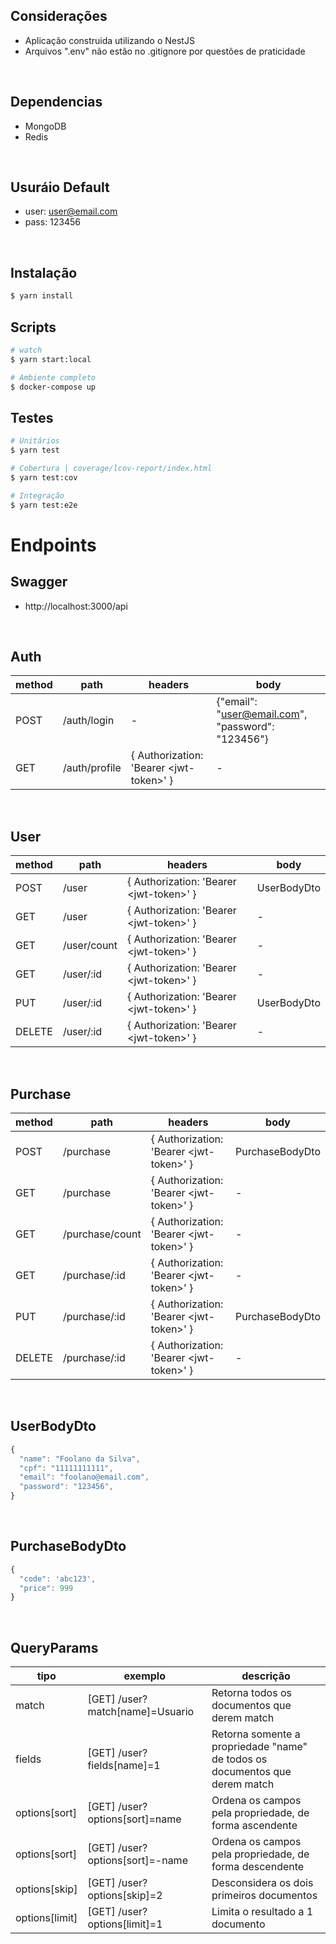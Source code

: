 ## Considerações
* Aplicação construida utilizando o NestJS
* Arquivos ".env" não estão no .gitignore por questões de praticidade

<br>

## Dependencias
* MongoDB
* Redis

<br>

## Usuráio Default
* user: user@email.com
* pass: 123456

<br>

## Instalação
```bash
$ yarn install
```

## Scripts
```bash
# watch
$ yarn start:local

# Ambiente completo
$ docker-compose up
```

## Testes

```bash
# Unitários
$ yarn test

# Cobertura | coverage/lcov-report/index.html
$ yarn test:cov

# Integração
$ yarn test:e2e
```

# Endpoints
## Swagger
* http://localhost:3000/api

<br>

## Auth
method  | path | headers | body
------------- | ------------- | ------------- | -------------
POST  | /auth/login | - | {"email": "user@email.com", "password": "123456"}
GET  | /auth/profile | { Authorization: 'Bearer \<jwt-token\>' } | -

<br>

## User
method  | path | headers | body
------------- | ------------- | ------------- | -------------
POST  | /user | { Authorization: 'Bearer \<jwt-token\>' } | UserBodyDto
GET  | /user | { Authorization: 'Bearer \<jwt-token\>' } | -
GET  | /user/count | { Authorization: 'Bearer \<jwt-token\>' } | -
GET  | /user/:id | { Authorization: 'Bearer \<jwt-token\>' } | -
PUT  | /user/:id | { Authorization: 'Bearer \<jwt-token\>' } | UserBodyDto
DELETE  | /user/:id | { Authorization: 'Bearer \<jwt-token\>' } | -

<br>

## Purchase
method  | path | headers | body
------------- | ------------- | ------------- | -------------
POST  | /purchase | { Authorization: 'Bearer \<jwt-token\>' } | PurchaseBodyDto
GET  | /purchase | { Authorization: 'Bearer \<jwt-token\>' } | -
GET  | /purchase/count | { Authorization: 'Bearer \<jwt-token\>' } | -
GET  | /purchase/:id | { Authorization: 'Bearer \<jwt-token\>' } | -
PUT  | /purchase/:id | { Authorization: 'Bearer \<jwt-token\>' } | PurchaseBodyDto
DELETE  | /purchase/:id | { Authorization: 'Bearer \<jwt-token\>' } | -

<br>

## UserBodyDto
```javascript
{
  "name": "Foolano da Silva",
  "cpf": "11111111111",
  "email": "foolano@email.com",
  "password": "123456",
}
```

<br>

## PurchaseBodyDto
```javascript
{
  "code": 'abc123',
  "price": 999
}
```

<br>

## QueryParams
tipo  | exemplo | descrição 
------------- | ------------- | -------------
match  | [GET] /user?match[name]=Usuario | Retorna todos os documentos que derem match
fields  | [GET] /user?fields[name]=1 | Retorna somente a propriedade "name" de todos os documentos que derem match
options[sort]  | [GET] /user?options[sort]=name | Ordena os campos pela propriedade, de forma ascendente
options[sort]  | [GET] /user?options[sort]=-name | Ordena os campos pela propriedade, de forma descendente
options[skip]  | [GET] /user?options[skip]=2 | Desconsidera os dois primeiros documentos
options[limit]  | [GET] /user?options[limit]=1 | Limita o resultado a 1 documento